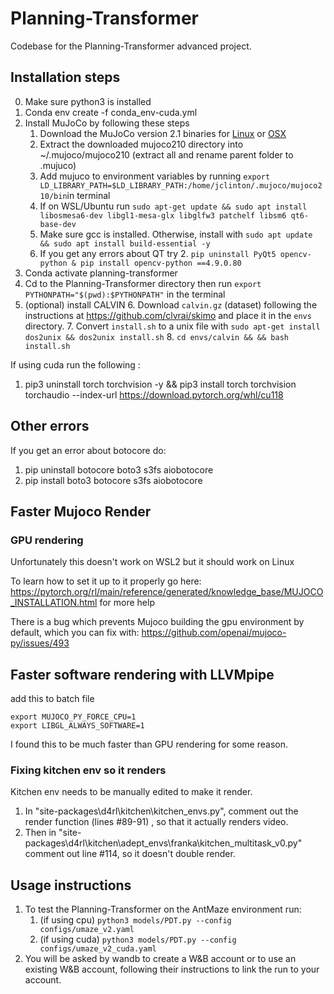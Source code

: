 # Planning-Transformer

Codebase for the Planning-Transformer advanced project.

## Installation steps

0. Make sure python3 is installed
1. Conda env create -f conda_env-cuda.yml
2. Install MuJoCo by following these steps
   1. Download the MuJoCo version 2.1 binaries for [Linux](https://mujoco.org/download/mujoco210-linux-x86_64.tar.gz) or [OSX](https://mujoco.org/download/mujoco210-macos-x86_64.tar.gz)
   1. Extract the downloaded mujoco210 directory into ~/.mujoco/mujoco210 (extract all and rename parent folder to .mujuco)
   1. Add mujuco to environment variables by running `export LD_LIBRARY_PATH=$LD_LIBRARY_PATH:/home/jclinton/.mujoco/mujoco210/bin`in terminal
   1. If on WSL/Ubuntu run `sudo apt-get update && sudo apt install libosmesa6-dev libgl1-mesa-glx libglfw3 patchelf libsm6 qt6-base-dev`
   1. Make sure gcc is installed. Otherwise, install with `sudo apt update && sudo apt install build-essential -y`
   1. If you get any errors about QT try
      2. `pip uninstall PyQt5 opencv-python & pip install opencv-python ==4.9.0.80`
3. Conda activate planning-transformer
4. Cd to the Planning-Transformer directory then run `export PYTHONPATH="$(pwd):$PYTHONPATH"` in the terminal
5. (optional) install CALVIN
   6. Download `calvin.gz` (dataset) following the instructions at https://github.com/clvrai/skimo and place it in the `envs` directory.
   7. Convert `install.sh` to a unix file with `sudo apt-get install dos2unix && dos2unix install.sh`
   8. `cd envs/calvin && && bash install.sh`

If using cuda run the following :
 1. pip3 uninstall torch torchvision -y && pip3 install torch torchvision torchaudio --index-url https://download.pytorch.org/whl/cu118

## Other errors

If you get an error about botocore do:
1. pip uninstall botocore boto3 s3fs aiobotocore
2. pip install boto3 botocore s3fs aiobotocore

## Faster Mujoco Render
### GPU rendering

Unfortunately this doesn't work on WSL2 but it should work on Linux

To learn how to set it up to it properly go here:
https://pytorch.org/rl/main/reference/generated/knowledge_base/MUJOCO_INSTALLATION.html for more help

There is a bug which prevents Mujoco building the gpu environment by default, which you can fix with:
https://github.com/openai/mujoco-py/issues/493

## Faster software rendering with LLVMpipe
add this to batch file

```
export MUJOCO_PY_FORCE_CPU=1
export LIBGL_ALWAYS_SOFTWARE=1
```

I found this to be much faster than GPU rendering for some reason.

### Fixing kitchen env so it renders

Kitchen env needs to be manually edited to make it render.
1. In "site-packages\d4rl\kitchen\kitchen_envs.py", comment out the render function (lines #89-91) , so that it actually renders video.
2. Then in "site-packages\d4rl\kitchen\adept_envs\franka\kitchen_multitask_v0.py" comment out line #114, so it doesn't double render.

## Usage instructions

1. To test the Planning-Transformer on the AntMaze environment run: 
   1. (if using cpu) `python3 models/PDT.py --config configs/umaze_v2.yaml`
   3. (if using cuda) `python3 models/PDT.py --config configs/umaze_v2_cuda.yaml`
2. You will be asked by wandb to create a W&B account or to use an existing W&B account, following their instructions to link the run to your account.